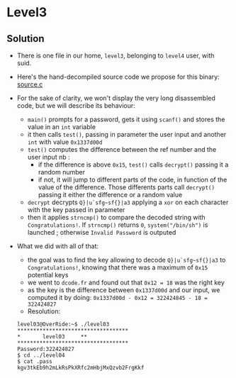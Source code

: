 # Level3

## Solution

* There is one file in our home, ```level3```, belonging to ```level4``` user, with suid.
* Here's the hand-decompiled source code we propose for this binary: [source.c](source.c)

* For the sake of clarity, we won't display the very long disassembled code, but we will describe its behaviour:

	* ```main()``` prompts for a password, gets it using ```scanf()``` and stores the value in an ```int``` variable
	* it then calls ```test()```, passing in parameter the user input and another ```int``` with value ```0x1337d00d```
	*  ```test()``` computes the difference between the ref number and the user input nb :
		* if the difference is above ```0x15```, ```test()``` calls ```decrypt()``` passing it a random number
		* if not, it will jump to different parts of the code, in function of the value of the difference. Those differents parts call ```decrypt()``` passing it either the difference or a random value
	* ```decrypt``` decrypts ```Q}|u`sfg~sf{}|a3``` applying a ```xor``` on each character with the key passed in parameter
	* then it applies ```strncmp()``` to compare the decoded string with ```Congratulations!```. If ```strncmp()``` returns ```0```, ```system("/bin/sh")``` is launched ; otherwise ```Invalid Password``` is outputed

* What we did with all of that:

	* the goal was to find the key allowing to decode ```Q}|u`sfg~sf{}|a3``` to ```Congratulations!```, knowing that there was a maximum of ```0x15``` potential keys
	* we went to ```dcode.fr``` and found out that ```0x12 = 18``` was the right key
	* as the key is the difference between ```0x1337d00d``` and our input, we computed it by doing: ```0x1337d00d - 0x12 = 322424845 - 18 = 322424827```
	* Resolution:
	```
	level03@OverRide:~$ ./level03
	***********************************
	*		level03		**
	***********************************
	Password:322424827
	$ cd ../level04
	$ cat .pass
	kgv3tkEb9h2mLkRsPkXRfc2mHbjMxQzvb2FrgKkf
	```